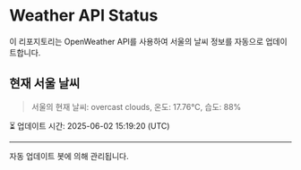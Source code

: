 
# Weather API Status

이 리포지토리는 OpenWeather API를 사용하여 서울의 날씨 정보를 자동으로 업데이트합니다.

## 현재 서울 날씨
> 서울의 현재 날씨: overcast clouds, 온도: 17.76°C, 습도: 88%

⏳ 업데이트 시간: 2025-06-02 15:19:20 (UTC)

---
자동 업데이트 봇에 의해 관리됩니다.
